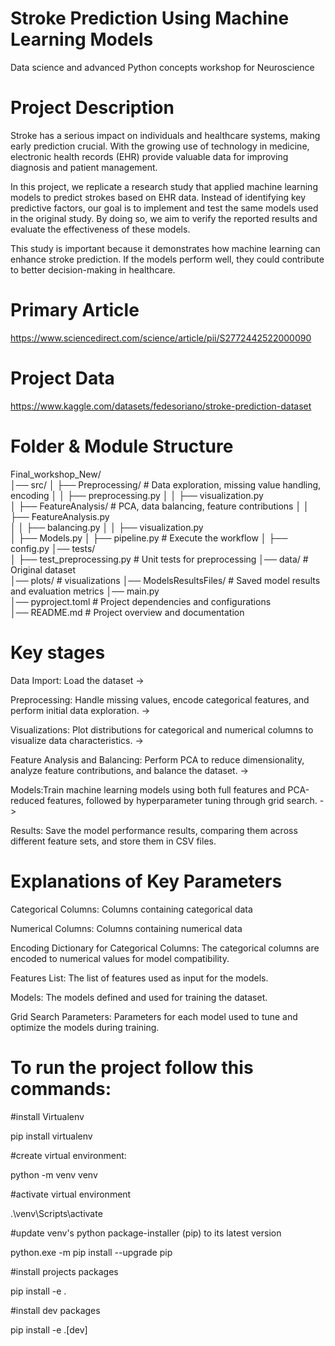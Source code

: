 # Stroke Prediction Using Machine Learning Models
Data science and advanced Python concepts workshop for Neuroscience 

# Project Description
Stroke has a serious impact on individuals and healthcare systems, making early prediction crucial. With the growing use of technology in medicine, electronic health records (EHR) provide valuable data for improving diagnosis and patient management.

In this project, we replicate a research study that applied machine learning models to predict strokes based on EHR data. Instead of identifying key predictive factors, our goal is to implement and test the same models used in the original study. By doing so, we aim to verify the reported results and evaluate the effectiveness of these models.

This study is important because it demonstrates how machine learning can enhance stroke prediction. If the models perform well, they could contribute to better decision-making in healthcare.

# Primary Article
https://www.sciencedirect.com/science/article/pii/S2772442522000090

# Project Data
https://www.kaggle.com/datasets/fedesoriano/stroke-prediction-dataset

# Folder & Module Structure
Final_workshop_New/  
│── src/
│   ├── Preprocessing/  # Data exploration, missing value handling, encoding 
│   │   ├── preprocessing.py
│   │   ├── visualization.py  
│   ├── FeatureAnalysis/  # PCA, data balancing, feature contributions
│   │   ├── FeatureAnalysis.py  
│   │   ├── balancing.py 
│   │   ├── visualization.py   
│   ├── Models.py
│   ├── pipeline.py # Execute the workflow
│   ├── config.py
│── tests/  
│   ├── test_preprocessing.py  # Unit tests for preprocessing 
│── data/  # Original dataset  
│── plots/  # visualizations
│── ModelsResultsFiles/  # Saved model results and evaluation metrics
│── main.py   
│── pyproject.toml  # Project dependencies and configurations  
│── README.md  # Project overview and documentation  

# Key stages
Data Import: Load the dataset -> 

Preprocessing: Handle missing values, encode categorical features, and perform initial data exploration. -> 

Visualizations:  Plot distributions for categorical and numerical columns to visualize data characteristics. -> 

Feature Analysis and Balancing: Perform PCA to reduce dimensionality, analyze feature contributions, and balance the dataset. -> 

Models:Train machine learning models using both full features and PCA-reduced features, followed by hyperparameter tuning through grid search. -> 

Results: Save  the model performance results, comparing them across different feature sets, and store them in CSV files.

# Explanations of Key Parameters
Categorical Columns: Columns containing categorical data

Numerical Columns: Columns containing numerical data

Encoding Dictionary for Categorical Columns: The categorical columns are encoded to numerical values for model compatibility.

Features List: The list of features used as input for the models.

Models: The models defined and used for training the dataset.

Grid Search Parameters: Parameters for each model used to tune and optimize the models during training.


# To run the project follow this commands:
#install Virtualenv 

pip install virtualenv

#create virtual environment:

python -m venv venv

#activate virtual environment

.\venv\Scripts\activate

#update venv's python package-installer (pip) to its latest version

python.exe -m pip install --upgrade pip

#install projects packages

pip install -e .

#install dev packages 

pip install -e .[dev]


